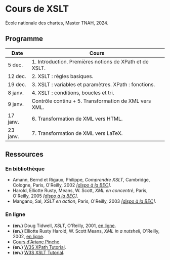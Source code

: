 # Cours de XSLT

École nationale des chartes, Master TNAH, 2024.

## Programme

| Date      | Cours                                                   |
|-----------|---------------------------------------------------------|
| 5 dec.    | 1. Introduction. Premières notions de XPath et de XSLT. |
| 12 dec.   | 2. XSLT : règles basiques.                              |
| 19 dec.   | 3. XSLT : variables et paramètres. XPath : fonctions.   |
| 8 janv.   | 4. XSLT : conditions, boucles et tri.                   |
| 9 janv.   | Contrôle continu + 5. Transformation de XML vers XML.   |
| 17 janv.  | 6. Transformation de XML vers HTML.                     |
| 23 janv.  | 7. Transformation de XML vers LaTeX.                    |

## Ressources

### En bibliothèque
- Amann, Bernd et Rigaux, Philippe, _Comprendre XSLT_, Cambridge, Cologne, Paris, O'Reilly, 2002 _[[dispo à la BEC](https://catalogue.chartes.psl.eu/cgi-bin/koha/opac-detail.pl?biblionumber=17515)]_.
- Harold, Elliotte Rusty, Means, W. Scott, _XML en concentré_, Paris, O'Reilly, 2005 _[[dispo à la BEC](https://catalogue.chartes.psl.eu/cgi-bin/koha/opac-detail.pl?biblionumber=85823)]_.
- Mangano, Sal, _XSLT en action_, Paris, O'Reilly, 2003 _[[dispo à la BEC](https://catalogue.chartes.psl.eu/cgi-bin/koha/opac-detail.pl?biblionumber=85826)]_.

### En ligne
- __(en.)__ Doug Tidwell, _XSLT_, O'Reilly, 2001, [en ligne](https://docstore.mik.ua/orelly/xml/xslt/index.htm).
- __(en.)__ Elliotte Rusty Harold, W. Scott Means, _XML in a nutshell_, O'Reilly, 2002, [en ligne](https://docstore.mik.ua/orelly/xml/xmlnut/index.htm).
- [Cours d'Ariane Pinche](https://github.com/ArianePinche/coursTNAH_XSLT).
- __(en.)__ [W3S XPath Tutorial](https://www.w3schools.com/xml/xpath_intro.asp).
- __(en.)__ [W3S XSLT Tutorial](https://www.w3schools.com/xml/xsl_intro.asp).
